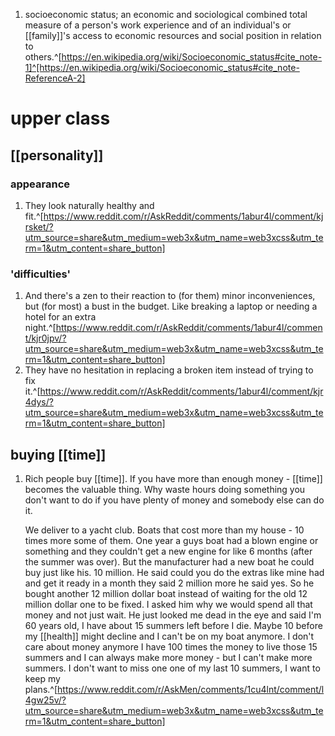 1. socioeconomic status; an economic and sociological combined total measure of a person's work experience and of an individual's or [[family]]'s access to economic resources and social position in relation to others.^[https://en.wikipedia.org/wiki/Socioeconomic_status#cite_note-1]^[https://en.wikipedia.org/wiki/Socioeconomic_status#cite_note-ReferenceA-2]

# upper class
## [[personality]]
### appearance
1. They look naturally healthy and fit.^[https://www.reddit.com/r/AskReddit/comments/1abur4l/comment/kjrsket/?utm_source=share&utm_medium=web3x&utm_name=web3xcss&utm_term=1&utm_content=share_button]

### 'difficulties'
1. And there's a zen to their reaction to (for them) minor inconveniences, but (for most) a bust in the budget. Like breaking a laptop or needing a hotel for an extra night.^[https://www.reddit.com/r/AskReddit/comments/1abur4l/comment/kjr0jpv/?utm_source=share&utm_medium=web3x&utm_name=web3xcss&utm_term=1&utm_content=share_button]
2. They have no hesitation in replacing a broken item instead of trying to fix it.^[https://www.reddit.com/r/AskReddit/comments/1abur4l/comment/kjr4dys/?utm_source=share&utm_medium=web3x&utm_name=web3xcss&utm_term=1&utm_content=share_button]

## buying [[time]]
1. Rich people buy [[time]]. If you have more than enough money - [[time]] becomes the valuable thing. Why waste hours doing something you don't want to do if you have plenty of money and somebody else can do it.
   
   We deliver to a yacht club. Boats that cost more than my house - 10 times more some of them. One year a guys boat had a blown engine or something and they couldn't get a new engine for like 6 months (after the summer was over). But the manufacturer had a new boat he could buy just like his. 10 million. He said could you do the extras like mine had and get it ready in a month they said 2 million more he said yes. So he bought another 12 million dollar boat instead of waiting for the old 12 million dollar one to be fixed. I asked him why we would spend all that money and not just wait. He just looked me dead in the eye and said I'm 60 years old, I have about 15 summers left before I die. Maybe 10 before my [[health]] might decline and I can't be on my boat anymore. I don't care about money anymore I have 100 times the money to live those 15 summers and I can always make more money - but I can't make more summers. I don't want to miss one one of my last 10 summers, I want to keep my plans.^[https://www.reddit.com/r/AskMen/comments/1cu4lnt/comment/l4gw25v/?utm_source=share&utm_medium=web3x&utm_name=web3xcss&utm_term=1&utm_content=share_button]